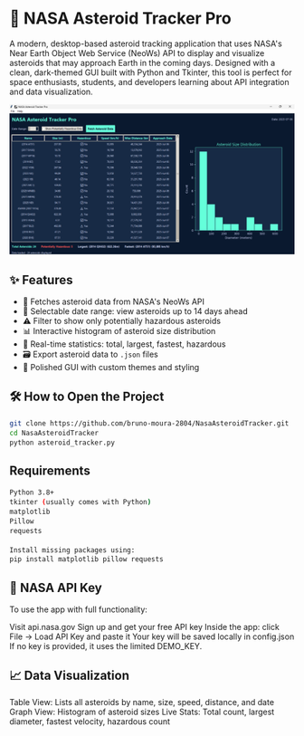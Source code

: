# 🌠 NASA Asteroid Tracker Pro

A modern, desktop-based asteroid tracking application that uses NASA's Near Earth Object Web Service (NeoWs) API to display and visualize asteroids that may approach Earth in the coming days. Designed with a clean, dark-themed GUI built with Python and Tkinter, this tool is perfect for space enthusiasts, students, and developers learning about API integration and data visualization.

![screenshot](test.png)

## ✨ Features

- 🔭 Fetches asteroid data from NASA's NeoWs API  
- 📆 Selectable date range: view asteroids up to 14 days ahead  
- ⚠️ Filter to show only potentially hazardous asteroids  
- 📊 Interactive histogram of asteroid size distribution  
- 🧮 Real-time statistics: total, largest, fastest, hazardous  
- 🗃️ Export asteroid data to `.json` files  
- 🎨 Polished GUI with custom themes and styling  

## 🛠️ How to Open the Project

```bash
git clone https://github.com/bruno-moura-2804/NasaAsteroidTracker.git
cd NasaAsteroidTracker
python asteroid_tracker.py
```
## Requirements
```bash
Python 3.8+
tkinter (usually comes with Python)
matplotlib
Pillow
requests

Install missing packages using:
pip install matplotlib pillow requests
```
## 🔑 NASA API Key
To use the app with full functionality:

Visit api.nasa.gov
Sign up and get your free API key
Inside the app: click File → Load API Key and paste it
Your key will be saved locally in config.json
If no key is provided, it uses the limited DEMO_KEY.

## 📈 Data Visualization

Table View: Lists all asteroids by name, size, speed, distance, and date
Graph View: Histogram of asteroid sizes
Live Stats: Total count, largest diameter, fastest velocity, hazardous count
